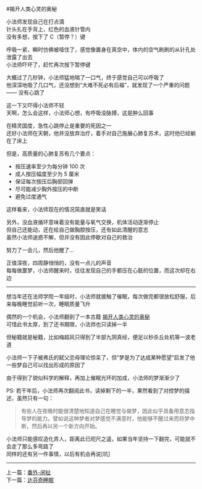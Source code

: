#揭开人类心灵的奥秘

小法师发现自己在打点滴  
针头扎在手背上，红色的血液针管内  
没有多想，按下了 C（暂停？）键  

呼吸一紧，瞬时仿佛被噎住了，感觉像置身在真空中，体内的空气刷刷的从针孔处泄露了出去  
小法师吓坏了，赶忙再次按下暂停键

大概过了几秒钟，小法师猛地喘了一口气，终于感觉自己可以呼吸了  
他深深地吸了几口气，还没想到“大难不死必有后福”，就发现了一个严重的问题 —— 没有心跳了  

这一下又吓得小法师不轻  
天啊，怎么会这样，小法师心想，有呼吸没脉搏，这是肿么回事  

在精灵国度，急性心跳停止是重要的死因之一  
还好小法师在天朝，他并没放弃治疗，着手对自己施展心肺复苏术，这时他已经躺在了床上    

但是，高质量的心肺复苏有几个要点：

- 按压速率至少为每分钟 100 次
- 成人按压幅度至少为 5 厘米
- 保证每次按压后胸部回弹
- 尽可能减少胸外按压的中断
- 避免过度通气

这样看来，小法师现在的情况简直就是笑话  

另外，没血液循环意味着没有能量与氧气交换，机体活动逐渐停止  
但自己还能动，还在给自己做胸腔按压，还有如此清醒的意志  
虽然小法师迷惑不解，但并没有因此停歇对自己的救治  

努力了一会儿，然后他醒了...

正值深夜，四周静悄悄的，没有一点儿的声音  
每每做噩梦，小法师醒来时，往往发现自己的手都压在心脏的位置，而这次却在右边  

---

想当年还在法师学院一年级时，小法师就接触了催眠，每次做完都很放松舒服，后来每晚睡觉前听一次，睡眠质量飞升

偶然的一个机会，小法师翻到了一本古籍 [揭开人类心灵的奥秘](http://book.douban.com/subject/1201821/)  
可惜此书太厚，到了还书期限，小法师也只读掉一半  

但秘籍就是秘籍，比如梅超风只得到了半部九阴真经，便足以秒杀丘处机等一波老道  

小法师一下子被弗氏的弑父恋母理论惊呆了，但“梦是为了达成某种愿望”启发了他   
一些梦自己可以找出形成的原因了  

由于得到了貌似科学的解释，再加上催眠光环的加成，小法师的梦渐渐少了    

PS: 若干年后，小法师再次翻阅此书，读掉剩下的一半，果然看到了对控梦的描述，虽然只有一句：
>有些人在夜晚时能很清楚地知道自己在睡觉与做梦，因此似乎具备用意志指导梦的能力。譬如说这种梦者对梦感觉不满意时，他能够不醒过来而将梦中断，然后再以另一个新方向开始。

小法师只能感叹造化弄人，距离此已咫尺之遥，如果当年坚持一下翻完，可能就不会走了那么多弯路了  
同样的还有另一件事情，以后有机会再说[坑]  


-------
上一篇：[番外-闲扯](https://github.com/Artwalk/LittleMaster/blob/master/Contents/10.md)  
下一篇：[达芬奇睡眠](https://github.com/Artwalk/LittleMaster/blob/master/Contents/12.md)